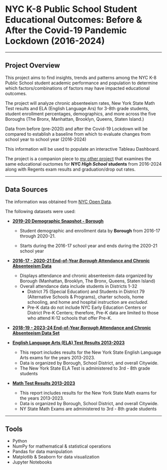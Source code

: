 # NYC K-8 Public School Student Educational Outcomes: Before & After the Covid-19 Pandemic Lockdown (2016-2024) 
___

## Project Overview

This project aims to find insights, trends and patterns among the NYC K-8 Public School student academic performance and population to determine which factors/combinations of factors may have impacted educational outcomes. 

The project will analyze chronic absenteeism rates, New York State Math Test results  and ELA (English Language Ars) for 3-8th grade students, student enrollment percentages, demographics, and more across the five Boroughs (The Bronx, Manhattan, Brooklyn, Queens, Staten Island.)

Data from before (pre-2020) and after the Covid-19 Lockdown will be compared to establish a baseline from which to evaluate changes from school year to school year (2016-2024)

This information will be used to populate an interactive Tableau Dashboard.

The project is a companion piece to [my other project](https://github.com/thetechleila/NYC-Public-High-School-Student-Performance-2016-to-2024) that examines the same educational ouctomes for **NYC _High School_ students** from 2016-2024 along with Regents exam results and graduation/drop out rates.
___

## Data Sources

The information was obtained from [NYC Open Data](https://opendata.cityofnewyork.us/).

The following datasets were used:

- [**2019-20 Demographic Snapshot - Borough**](https://data.cityofnewyork.us/Education/2019-20-Demographic-Snapshot-Borough/2a5f-5ryi/about_data)
    - Student demographic and enrollment data by **Borough** from 2016-17 through 2020-21.

    - Starts during the 2016-17 school year and ends during the 2020-21 school year

- [**2016-17 - 2020-21 End-of-Year *Borough* Attendance and Chronic Absenteeism Data**](https://data.cityofnewyork.us/Education/2016-17-2020-21-End-of-Year-Borough-Attendance-and/peyw-qepe/about_data)
    - Displays attendance and chronic absenteeism data organized by Borough (Manhattan, Brooklyn, The Bronx, Queens, Staten Island)
     - Overall attendance data include students in Districts 1-32  
        - District 75 (Special Education) and Students in District 79 (Alternative Schools & Programs), charter schools, home schooling, and home and hospital instruction are *excluded.* 
        - Pre-K data do not include NYC Early Education Centers or District Pre-K Centers; therefore, Pre-K data are limited to those who attend K-12 schools that offer Pre-K.

- [**2018-19 - 2023-24 End-of-Year _Borough_ Attendance and Chronic Absenteeism Data Set**](https://infohub.nyced.org/reports/students-and-schools/school-quality/information-and-data-overview/end-of-year-attendance-and-chronic-absenteeism-data)

- [**English Language Arts (ELA) Test Results 2013-2023**](https://data.cityofnewyork.us/Education/English-Language-Arts-ELA-Test-Results-2013-2023/iebs-5yhr/about_data)

    - This report includes results for the New York State English Language Arts exams for the years 2013-2023.
    - Data is organized by Borough, School District, and overall Citywide.
    - The New York State ELA Test is administered to 3rd - 8th grade students


- [**Math Test Results 2013-2023**](https://data.cityofnewyork.us/Education/Math-Test-Results-2013-2023/74kb-55u9/about_data)

    - This report includes results for the New York State Math exams for the years 2013-2023.
    - Data is organized by Borough, School District, and overall Citywide.
    - NY State Math Exams are administered to 3rd - 8th grade students
___

## Tools

- Python
- NumPy for mathematical & statistical operations
- Pandas for data manipulation
- Matplotlib & Seaborn for data visualization
- Jupyter Notebooks